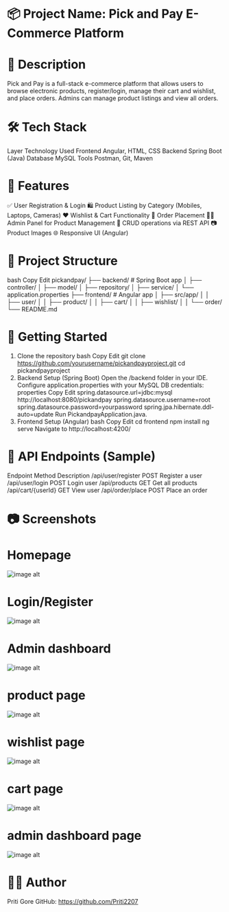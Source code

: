 # 📦 Project Name: Pick and Pay E-Commerce Platform
# 📝 Description
Pick and Pay is a full-stack e-commerce platform that allows users to browse electronic products, register/login, manage their cart and wishlist, and place orders. Admins can manage product listings and view all orders.

# 🛠️ Tech Stack
Layer	Technology Used
Frontend	Angular, HTML, CSS
Backend	Spring Boot (Java)
Database	MySQL
Tools	Postman, Git, Maven

# 🔐 Features
✅ User Registration & Login
🛍️ Product Listing by Category (Mobiles, Laptops, Cameras)
❤️ Wishlist & Cart Functionality
🧾 Order Placement
👨‍💻 Admin Panel for Product Management
🔄 CRUD operations via REST API
📷 Product Images
🌐 Responsive UI (Angular)

# 📁 Project Structure
bash
Copy
Edit
pickandpay/
├── backend/                # Spring Boot app
│   ├── controller/
│   ├── model/
│   ├── repository/
│   ├── service/
│   └── application.properties
├── frontend/               # Angular app
│   ├── src/app/
│   │   ├── user/
│   │   ├── product/
│   │   ├── cart/
│   │   ├── wishlist/
│   │   └── order/
└── README.md
# 🚀 Getting Started
1. Clone the repository
bash
Copy
Edit
git clone https://github.com/yourusername/pickandpayproject.git
cd pickandpayproject
2. Backend Setup (Spring Boot)
Open the /backend folder in your IDE.
Configure application.properties with your MySQL DB credentials:
properties
Copy
Edit
spring.datasource.url=jdbc:mysql http://localhost:8080/pickandpay
spring.datasource.username=root
spring.datasource.password=yourpassword
spring.jpa.hibernate.ddl-auto=update
Run PickandpayApplication.java.
3. Frontend Setup (Angular)
bash
Copy
Edit
cd frontend
npm install
ng serve
Navigate to http://localhost:4200/


# 🎯 API Endpoints (Sample)
Endpoint	Method	Description
/api/user/register	POST	Register a user
/api/user/login	POST	Login user
/api/products	GET	Get all products
/api/cart/{userId}	GET	View user 
/api/order/place	POST	Place an order

# 📷 Screenshots

# Homepage
![image alt](https://github.com/Priti2207/pickandpay-project/blob/21efb1fc11bbe097e8be87dff770bc2c26a7564c/Screenshot%202025-07-14%20171201.png)
# Login/Register
![image alt](https://github.com/Priti2207/pickandpay-project/blob/82fc7941b67c12bdd6ad7d5880403ecc449def05/Screenshot%202025-07-07%20203513.png)
# Admin dashboard
![image alt](https://github.com/Priti2207/pickandpay-project/blob/57c8e5013c8c2db65f791c7df8ea62d82da78102/Screenshot%202025-07-14%20151346.png)
# product page
![image alt](https://github.com/Priti2207/pickandpay-project/blob/64e5b0be92f936a30182dd3ce24fab356873ac22/Screenshot%202025-07-14%20151500.png)
# wishlist page
![image alt](https://github.com/Priti2207/pickandpay-project/blob/4be1b46f4288fdced8f0057c73ad4b77fdb2d440/Screenshot%202025-07-14%20151251.png)
# cart page
![image alt](https://github.com/Priti2207/pickandpay-project/blob/9b1ebcc4acfd4df8a13b4428e28ee8185ffdd478/Screenshot%202025-07-14%20151314.png)
# admin dashboard page
![image alt](https://github.com/Priti2207/pickandpay-project/blob/2653bc3c8873584d176b9c40b570c6f9f22e604a/Screenshot%202025-07-14%20151429.png)



# 🙋‍♀️ Author
Priti Gore
GitHub: https://github.com/Priti2207

